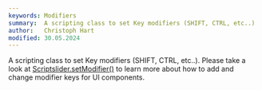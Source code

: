 ```yaml
---
keywords: Modifiers
summary:  A scripting class to set Key modifiers (SHIFT, CTRL, etc..)
author:   Christoph Hart
modified: 30.05.2024
---
```


A scripting class to set Key modifiers (SHIFT, CTRL, etc..). Please take a look at 
[Scriptslider.setModifier()](/scripting/scripting-api/scriptslider#setmodifiers) to learn more about how to add and change modifier keys for UI components.
